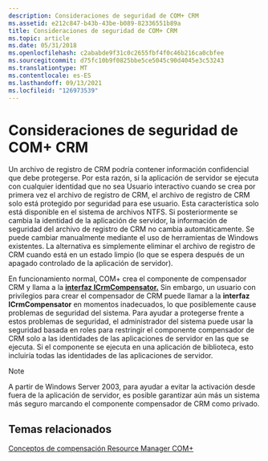 ```yaml
---
description: Consideraciones de seguridad de COM+ CRM
ms.assetid: e212c847-b43b-43be-b089-82336551b89a
title: Consideraciones de seguridad de COM+ CRM
ms.topic: article
ms.date: 05/31/2018
ms.openlocfilehash: c2ababde9f31c0c2655fbf4f0c46b216ca0cbfee
ms.sourcegitcommit: d75fc10b9f0825bbe5ce5045c90d4045e3c53243
ms.translationtype: MT
ms.contentlocale: es-ES
ms.lasthandoff: 09/13/2021
ms.locfileid: "126973539"
---
```

# <a name="com-crm-security-considerations"></a>Consideraciones de seguridad de COM+ CRM

Un archivo de registro de CRM podría contener información confidencial que debe protegerse. Por esta razón, si la aplicación de servidor se ejecuta con cualquier identidad que no sea Usuario interactivo cuando se crea por primera vez el archivo de registro de CRM, el archivo de registro de CRM solo está protegido por seguridad para ese usuario. Esta característica solo está disponible en el sistema de archivos NTFS. Si posteriormente se cambia la identidad de la aplicación de servidor, la información de seguridad del archivo de registro de CRM no cambia automáticamente. Se puede cambiar manualmente mediante el uso de herramientas de Windows existentes. La alternativa es simplemente eliminar el archivo de registro de CRM cuando está en un estado limpio (lo que se espera después de un apagado controlado de la aplicación de servidor).

En funcionamiento normal, COM+ crea el componente de compensador CRM y llama a la [**interfaz ICrmCompensator.**](/windows/desktop/api/ComSvcs/nn-comsvcs-icrmcompensator) Sin embargo, un usuario con privilegios para crear el compensador de CRM puede llamar a la **interfaz ICrmCompensator** en momentos inadecuados, lo que posiblemente cause problemas de seguridad del sistema. Para ayudar a protegerse frente a estos problemas de seguridad, el administrador del sistema puede usar la seguridad basada en roles para restringir el componente compensador de CRM solo a las identidades de las aplicaciones de servidor en las que se ejecuta. Si el componente se ejecuta en una aplicación de biblioteca, esto incluiría todas las identidades de las aplicaciones de servidor.

> [!Note]  
> A partir de Windows Server 2003, para ayudar a evitar la activación desde fuera de la aplicación de servidor, es posible garantizar aún más un sistema más seguro marcando el componente compensador de CRM como privado.

 

## <a name="related-topics"></a>Temas relacionados

<dl> <dt>

[Conceptos de compensación Resource Manager COM+](com--compensating-resource-manager-concepts.md)
</dt> </dl>

 

 



